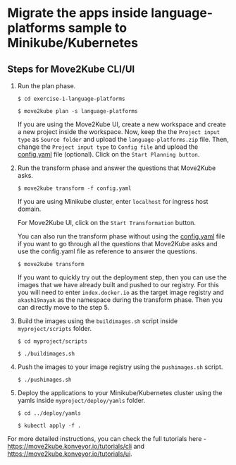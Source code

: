 # Migrate the apps inside language-platforms sample to Minikube/Kubernetes

## Steps for Move2Kube CLI/UI

1. Run the plan phase.

     ```console
    $ cd exercise-1-language-platforms
    ```

    ```console
    $ move2kube plan -s language-platforms
    ```

     If you are using the Move2Kube UI, create a new workspace and create a new project inside the workspace. Now, keep the the `Project input type` as `Source folder` and upload the `language-platforms.zip` file. Then, change the `Project input type` to `Config file` and upload the [config.yaml](./config.yaml) file (optional). Click on the `Start Planning button`.


2. Run the transform phase and answer the questions that Move2Kube asks.

    ```console
    $ move2kube transform -f config.yaml
    ```
    If you are using Minikube cluster, enter `localhost` for ingress host domain.

    For Move2Kube UI, click on the `Start Transformation` button.

    You can also run the transform phase without using the [config.yaml](./config.yaml) file if you want to go through all the questions that Move2Kube asks and use the config.yaml file as reference to answer the questions.

    ```console
    $ move2kube transform
    ```

    If you want to quickly try out the deployment step, then you can use the images that we have already built and pushed to our registry. For this you will need to enter `index.docker.io` as the target image registry and `akash19nayak` as the namespace during the transform phase. Then you can directly move to the step 5.

3. Build the images using the `buildimages.sh` script inside `myproject/scripts` folder.

    ```console
    $ cd myproject/scripts
    ```

    ```console
    $ ./buildimages.sh
    ```

4. Push the images to your image registry using the `pushimages.sh` script.

    ```console
    $ ./pushimages.sh
    ```

5. Deploy the applications to your Minikube/Kubernetes cluster using the yamls inside `myproject/deploy/yamls` folder.

    ```console
    $ cd ../deploy/yamls
    ```

    ```console
    $ kubectl apply -f .
    ```

For more detailed instructions, you can check the full tutorials here - https://move2kube.konveyor.io/tutorials/cli and https://move2kube.konveyor.io/tutorials/ui.
